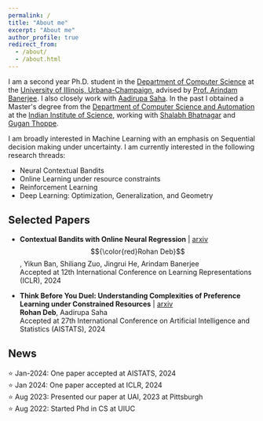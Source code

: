 ```yaml
---
permalink: /
title: "About me"
excerpt: "About me"
author_profile: true
redirect_from: 
  - /about/
  - /about.html
---
```


I am a second year Ph.D. student in the [Department of Computer Science](https://www.cs.illinois.edu) at the [University of Illinois, Urbana-Champaign](https://www.illinois.edu), advised by [Prof. Arindam Banerjee](https://arindam.cs.illinois.edu/). I also closely work with [Aadirupa Saha](https://aadirupa.github.io/). In the past I obtained a Master's degree from the [Department of Computer Science and Automation](https://www.csa.iisc.ac.in/) at the [Indian Institute of Science](https://iisc.ac.in/), working with [Shalabh Bhatnagar](https://www.csa.iisc.ac.in/~shalabh/) and [Gugan Thoppe](https://sites.google.com/site/gugancth/).

I am broadly interested in Machine Learning with an emphasis on Sequential decision making under uncertainty. I am currently interested in the following research threads:

- Neural Contextual Bandits
- Online Learning under resource constraints
- Reinforcement Learning
- Deep Learning: Optimization, Generalization, and Geometry


## Selected Papers
- **Contextual Bandits with Online Neural Regression** | [arxiv](https://arxiv.org/abs/2312.07145)  
$${\color{red}Rohan Deb}$$, Yikun Ban, Shiliang Zuo, Jingrui He, Arindam Banerjee  
Accepted at 12th International Conference on Learning Representations (ICLR), 2024

- **Think Before You Duel: Understanding Complexities of Preference Learning under
Constrained Resources** | [arxiv](https://arxiv.org/abs/2312.17229)  
**Rohan Deb**, Aadirupa Saha  
Accepted at 27th International Conference on Artificial Intelligence and Statistics (AISTATS), 2024

## News
⭐ Jan-2024: One paper accepted at AISTATS, 2024  
⭐ Jan 2024: One paper accepted at ICLR, 2024  
⭐ Aug 2023: Presented our paper at UAI, 2023 at Pittsburgh  
⭐ Aug 2022: Started Phd in CS at UIUC  
